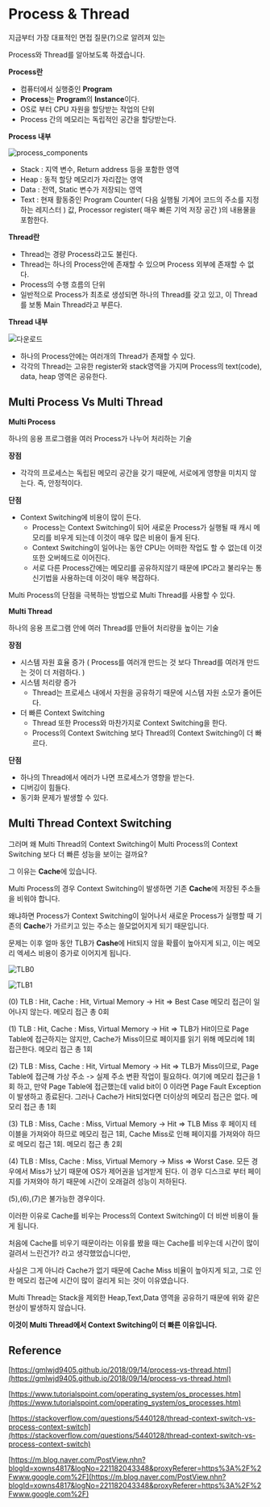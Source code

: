 # Process & Thread

지금부터 가장 대표적인 면접 질문(?)으로 알려져 있는

Process와 Thread를 알아보도록 하겠습니다.

**Process란**

- 컴퓨터에서 실행중인 **Program**
- **Process**는 **Program**의 **Instance**이다.
- OS로 부터 CPU 자원을 할당받는 작업의 단위
- Process 간의 메모리는 독립적인 공간을 할당받는다.

**Process 내부**

![process_components](https://user-images.githubusercontent.com/43809168/69495971-47fedd80-0f10-11ea-9e86-524f00a4f0b9.jpg)

- Stack : 지역 변수, Return address 등을 포함한 영역
- Heap : 동적 할당 메모리가 자리잡는 영역 
- Data : 전역, Static 변수가 저장되는 영역
- Text : 현재 활동중인 Program Counter( 다음 실행될 기계어 코드의 주소를 지정하는 레지스터 ) 값, Processor register( 매우 빠른 기억 저장 공간 )의 내용물을 포함한다.

**Thread란**

- Thread는 경량 Process라고도 불린다.
- Thread는 하나의 Process안에 존재할 수 있으며 Process 외부에 존재할 수 없다.
- Process의 수행 흐름의 단위
- 일반적으로 Process가 최초로 생성되면 하나의 Thread를 갖고 있고, 이 Thread를 보통 Main Thread라고 부른다.

**Thread 내부**

![다운로드](https://user-images.githubusercontent.com/43809168/69496147-551ccc00-0f12-11ea-99bf-8c031ed99f21.jpeg)

- 하나의 Process안에는 여러개의 Thread가 존재할 수 있다.
- 각각의 Thread는 고유한 register와 stack영역을 가지며 Process의 text(code), data, heap 영역은 공유한다.


## Multi Process Vs Multi Thread

**Multi Process**

하나의 응용 프로그램을 여러 Process가 나누어 처리하는 기술

**장점**
- 각각의 프로세스는 독립된 메모리 공간을 갖기 때문에, 서로에게 영향을 미치지 않는다. 즉, 안정적이다.

**단점**

- Context Switching에 비용이 많이 든다.
	- Process는 Context Switching이 되어 새로운 Process가 실행될 때 캐시 메모리를 비우게 되는데 이것이 매우 많은 비용이 들게 된다. 
	- Context Switching이 일어나는 동안 CPU는 어떠한 작업도 할 수 없는데 이것 또한 오버헤드로 이어진다.
	- 서로 다른 Process간에는 메모리를 공유하지않기 때문에 IPC라고 불리우는 통신기법을 사용하는데 이것이 매우 복잡하다.

Multi Process의 단점을 극복하는 방법으로 Multi Thread를 사용할 수 있다.

**Multi Thread**

하나의 응용 프로그램 안에 여러 Thread를 만들어 처리량을 높이는 기술

**장점**

- 시스템 자원 효율 증가 ( Process를 여러개 만드는 것 보다 Thread를 여러개 만드는 것이 더 저렴하다. )
- 시스템 처리량 증가
	- Thread는 프로세스 내에서 자원을 공유하기 때문에 시스템 자원 소모가 줄어든다.
- 더 빠른 Context Switching
	- Thread 또한 Process와 마찬가지로 Context Switching을 한다.
	- Process의 Context Switching 보다 Thread의 Context Switching이 더 빠르다.

**단점**

- 하나의 Thread에서 에러가 나면 프로세스가 영향을 받는다.
- 디버깅이 힘들다.
- 동기화 문제가 발생할 수 있다.

## Multi Thread Context Switching

그러며 왜 Multi Thread의 Context Switching이 Multi Process의 Context Switching 보다 더 빠른 성능을 보이는 걸까요?

그 이유는 **Cache**에 있습니다.

Multi Process의 경우 Context Switching이 발생하면 기존 **Cache**에 저장된 주소들을 비워야 합니다.

왜냐하면 Process가 Context Switching이 일어나서 새로운 Process가 실행할 때 기존의 **Cache**가 가르키고 있는 주소는 쓸모없어지게 되기 때문입니다.

문제는 이후 얼마 동안 TLB가 **Cashe**에 Hit되지 않을 확률이 높아지게 되고, 이는 메모리 엑세스 비용이 증가로 이어지게 됩니다.

![TLB0](https://user-images.githubusercontent.com/43809168/69537543-b3ee4e00-0fc3-11ea-9137-c3f6bcad1207.png)

![TLB1](https://user-images.githubusercontent.com/43809168/69537545-b51f7b00-0fc3-11ea-8313-f0e27f7f5a9b.png)

(0) TLB : Hit, Cache : Hit, Virtual Memory -> Hit => Best Case 메모리 접근이 일어나지 않는다. 메모리 접근 총 0회

(1) TLB : Hit, Cache : Miss, Virtual Memory -> Hit => TLB가 Hit이므로 Page Table에 접근하지는 않지만, Cache가 Miss이므로 페이지를 읽기 위해 메모리에 1회 접근한다. 메모리 접근 총 1회

(2) TLB : Miss, Cache : Hit, Virtual Memory -> Hit => TLB가 Miss이므로, Page Table에 접근해 가상 주소 -> 실제 주소 변환 작업이 필요하다. 여기에 메모리 접근을 1회 하고, 만약 Page Table에 접근했는데 valid bit이 0 이라면 Page Fault Exception이 발생하고 종료된다. 그러나 Cache가 Hit되었다면 더이상의 메모리 접근은 없다. 메모리 접근 총 1회

(3) TLB : Miss, Cache : Miss, Virtual Memory -> Hit => TLB Miss 후 페이지 테이블을 가져와야 하므로 메모리 접근 1회, Cache Miss로 인해 페이지를 가져와야 하므로 메모리 접근 1회. 메모리 접근 총 2회

(4) TLB : MIss, Cache : Miss, Virtual Memory -> Miss => Worst Case. 모든 경우에서 Miss가 났기 때문에 OS가 제어권을 넘겨받게 된다. 이 경우 디스크로 부터 페이지를 가져와야 하기 때문에 시간이 오래걸려 성능이 저하된다.

(5),(6),(7)은 불가능한 경우이다.

이러한 이유로 Cache를 비우는 Process의 Context Switching이 더 비싼 비용이 들게 됩니다.

처음에 Cache를 비우기 때문이라는 이유를 봤을 때는 Cache를 비우는데 시간이 많이 걸려서 느린건가? 라고 생각했었습니다만,

사실은 그게 아니라 Cache가 없기 때문에 Cache Miss 비율이 높아지게 되고, 그로 인한 메모리 접근에 시간이 많이 걸리게 되는 것이 이유였습니다.

Multi Thread는 Stack을 제외한 Heap,Text,Data 영역을 공유하기 때문에 위와 같은 현상이 발생하지 않습니다.

**이것이 Multi Thread에서 Context Switching이 더 빠른 이유입니다.**

## Reference

[https://gmlwjd9405.github.io/2018/09/14/process-vs-thread.html](https://gmlwjd9405.github.io/2018/09/14/process-vs-thread.html)

[https://www.tutorialspoint.com/operating_system/os_processes.htm](https://www.tutorialspoint.com/operating_system/os_processes.htm)

[https://stackoverflow.com/questions/5440128/thread-context-switch-vs-process-context-switch](https://stackoverflow.com/questions/5440128/thread-context-switch-vs-process-context-switch)

[https://m.blog.naver.com/PostView.nhn?blogId=xowns4817&logNo=221182043348&proxyReferer=https%3A%2F%2Fwww.google.com%2F](https://m.blog.naver.com/PostView.nhn?blogId=xowns4817&logNo=221182043348&proxyReferer=https%3A%2F%2Fwww.google.com%2F)
